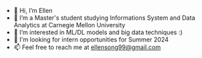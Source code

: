 - 👋 Hi, I’m Ellen 
- 🌱 I’m a Master's student studying Informations System and Data Analytics at Carnegie Mellon University
- 👀 I’m interested in ML/DL models and big data techniques :) 
- 🤔 I'm looking for intern opportunities for Summer 2024
- 📫 Feel free to reach me at ellensong99@gmail.com

<!---
ellensong99/ellensong99 is a ✨ special ✨ repository because its `README.md` (this file) appears on your GitHub profile.
You can click the Preview link to take a look at your changes.
--->
